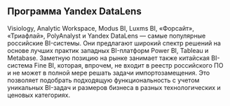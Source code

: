 ## Программа Yandex DataLens 

Visiology, Analytic Workspace, Modus BI, Luxms BI, «Форсайт», «Триафлай», PolyAnalyst и Yandex DataLens — самые популярные российские BI-системы. Они предлагают широкий спектр решений на основе лучших практик западных BI-платформ Power BI, Tableau и Metabase. Заметную позицию на рынке занимает также китайская BI- система Fine BI, которая, впрочем, не входит в реестр российского ПО и не может в полной мере решать задачи импортозамещения. 
Это позволяет подобрать подходящую функциональность с учетом уникальных BI-задач и размеров бизнеса в разных технологических и ценовых категориях.
